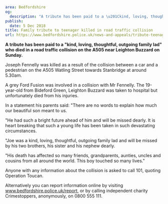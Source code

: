 ```yaml
area: Bedfordshire
og:
  description: "A tribute has been paid to a \u201Ckind, loving, thoughtful, outgoing family lad\u201D who died in a road traffic collision on the A505 near Leighton Buzzard on Sunday."
publish:
  date: 5 Dec 2018
title: Family tribute to teenager killed in road traffic collision
url: https://www.bedfordshire.police.uk/news-and-appeals/tribute-teenager-killed-collision-dec2018
```

**A tribute has been paid to a "kind, loving, thoughtful, outgoing family lad" who died in a road traffic collision on the A505 near Leighton Buzzard on Sunday.**

Joseph Fennelly was killed as a result of the collision between a car and a pedestrian on the A505 Watling Street towards Stanbridge at around 5.30am.

A grey Ford Fusion was involved in a collision with Mr Fennelly. The 19-year-old from Bideford Green, Leighton Buzzard was taken to hospital but unfortunately died from his injuries.

In a statement his parents said: "There are no words to explain how much our beautiful son meant to us.

"He had such a bright future ahead of him and will be missed dearly. It is heart breaking that such a young life has been taken in such devastating circumstances.

"Joe was a kind, loving, thoughtful, outgoing family lad and will be missed by his two brothers, his sister and his nephew dearly.

"His death has affected so many friends, grandparents, aunties, uncles and cousins from all around the world. This boy touched so many lives."

Anyone with any information about the collision is asked to call 101, quoting Operation Toucan.

Alternatively you can report information online by visiting www.bedfordshire.police.uk/report, or by calling independent charity Crimestoppers, anonymously, on 0800 555 111.
